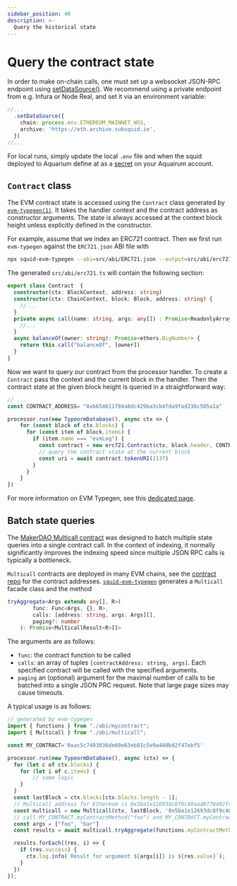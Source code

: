```yaml
---
sidebar_position: 40
description: >-
  Query the historical state
---
```


# Query the contract state

In order to make on-chain calls, one must set up a websocket JSON-RPC endpoint using [setDataSource()](/evm-indexing/configuration/#initialization). We recommend using a private endpoint from e.g. Infura or Node Real, and set it via an environment variable:

```ts
//... 
  .setDataSource({
    chain: process.env.ETHEREUM_MAINNET_WSS,
    archive: 'https://eth.archive.subsquid.io',
  })
//...
```
For local runs, simply update the local `.env` file and when the squid deployed to Aquarium define at as a [secret](/deploy-squid/env-variables) on your Aquairum account.

## `Contract` class

The EVM contract state is accessed using the `Contract` class generated by [`evm-typegen(1)`](develop-a-squid/typegen/squid-evm-typegen). It takes the handler context and the contract address as constructor arguments. The state is always accessed at the context block height unless explicitly defined in the constructor.

For example, assume that we index an ERC721 contract. Then we first run `evm-typegen` against the `ERC721.json` ABI file with 

```bash
npx squid-evm-typegen --abi=src/abi/ERC721.json --output=src/abi/erc721.ts
```

The generated `src/abi/erc721.ts` will contain the following section:

```typescript title="src/abi/erc721.ts"
export class Contract  {
  constructor(ctx: BlockContext, address: string)
  constructor(ctx: ChainContext, block: Block, address: string) { 
    //...
  }
  private async call(name: string, args: any[]) : Promise<ReadonlyArray<any>>  {
    //...
  }
  async balanceOf(owner: string): Promise<ethers.BigNumber> {
    return this.call("balanceOf", [owner])
  }
}
```

Now we want to query our contract from the processor handler. To create a `Contract` pass the context and the current block in the handler. Then the contract state at the given block height is queried in a straightforward way:

```ts
// ...
const CONTRACT_ADDRESS= "0xb654611f84a8dc429ba3cb4fda9fad236c505a1a"

processor.run(new TypeormDatabase(), async ctx => {
    for (const block of ctx.blocks) { 
      for (const item of block.items) {
        if (item.name === "evmLog") {
          const contract = new erc721.Contract(ctx, block.header, CONTRACT_ADDRESS);
          // query the contract state at the current block
          const uri = await contract.tokenURI(1137)
        }
      }
    }
})
```

For more information on EVM Typegen, see this [dedicated page](/evm-indexing/squid-evm-typegen).


## Batch state queries

The [MakerDAO Multicall contract](https://github.com/makerdao/multicall) was designed to batch multiple state queries into a single contract call. In the context of indexing, it normally significantly improves the indexing speed since multiple JSON RPC calls is typically a bottleneck.

`Multicall` contracts are deployed in many EVM chains, see the [contract repo](https://github.com/makerdao/multicall) for the contract addresses. [`squid-evm-typegen`](/evm-indexing/squid-evm-typegen) generates a `Multicall` facade class and the method
```ts
tryAggregate<Args extends any[], R>(
        func: Func<Args, {}, R>,
        calls: [address: string, args: Args][],
        paging?: number
    ): Promise<MulticallResult<R>[]>
```
The arguments are as follows:
- `func`: the contract function to be called
- `calls`: an array of tuples `[contractAddress: string, args]`. Each specified contract will be called with the specified arguments.
- `paging` an (optional) argument for the maximal number of calls to be batched into a single JSON PRC request. Note that large page sizes may cause timeouts.

A typical usage is as follows:
```ts
// generated by evm-typegen
import { functions } from "./abi/mycontract";
import { Multicall } from "./abi/multicall";

const MY_CONTRACT='0xac5c7493036de60e63eb81c5e9a440b42f47ebf5'

processor.run(new TypeormDatabase(), async (ctx) => {
  for (let c of ctx.blocks) {
    for (let i of c.items) {
        // some logic
    }
  }
  const lastBlock = ctx.blocks[ctx.blocks.length - 1];
  // Multicall address for Ethereum is 0x5ba1e12693dc8f9c48aad8770482f4739beed696
  const multicall = new Multicall(ctx, lastBlock, '0x5ba1e12693dc8f9c48aad8770482f4739beed696')
  // call MY_CONTRACT.myContractMethod("foo") and MY_CONTRACT.myContractMethod("bar")
  const args = ["foo", "bar"]
  const results = await multicall.tryAggregate(functions.myContractMethod, args.map(a => [MY_CONTRACT, a]) as [string, any[]], 100);

  results.forEach((res, i) => {
    if (res.success) {
      ctx.log.info(`Result for argument ${args[i]} is ${res.value}`);
    }
  }) 
});
```
